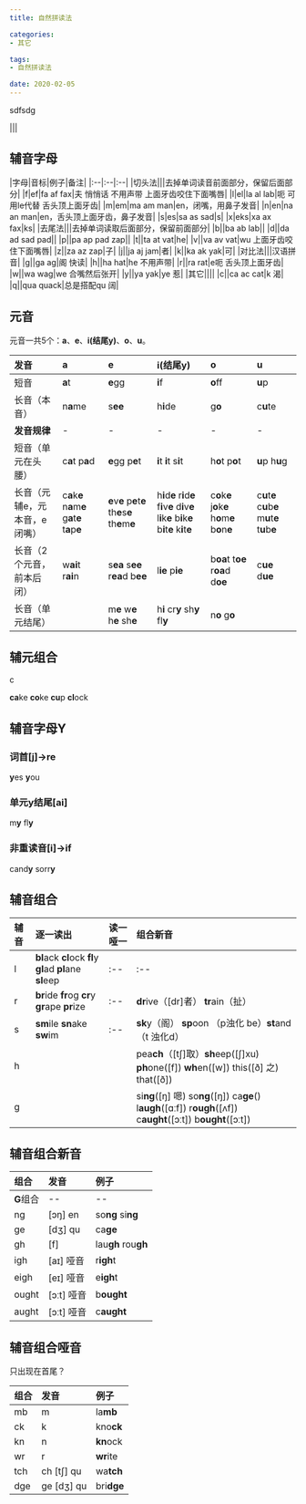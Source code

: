 ```yaml
---
title: 自然拼读法

categories:
- 其它

tags:
- 自然拼读法

date: 2020-02-05
---
```


sdfsdg

|||

## 辅音字母
|字母|音标|例子|备注|
|:--|:--|:--|
|切头法|||去掉单词读音前面部分，保留后面部分|
|f|ef|fa af fax|夫 悄悄话 不用声带 上面牙齿咬住下面嘴唇|
|l|el|la al lab|呃 可用le代替 舌头顶上面牙齿|
|m|em|ma am man|en，闭嘴，用鼻子发音|
|n|en|na an man|en，舌头顶上面牙齿，鼻子发音|
|s|es|sa as sad|s|
|x|eks|xa ax fax|ks|
|去尾法|||去掉单词读取后面部分，保留前面部分|
|b||ba ab lab||
|d||da ad sad pad||
|p||pa ap pad zap||
|t||ta at vat|he|
|v||va av vat|wu 上面牙齿咬住下面嘴唇|
|z||za az zap|子|
|j||ja aj jam|者|
|k||ka ak yak|可|
|对比法|||汉语拼音|
|g||ga ag|阁 快读|
|h||ha hat|he 不用声带|
|r||ra rat|e呃 舌头顶上面牙齿|
|w||wa wag|we 合嘴然后张开|
|y||ya yak|ye 惹|
|其它||||
|c||ca ac cat|k 渴|
|q||qua quack|总是搭配qu 阔|

## 元音
元音一共5个：**a**、**e**、**i(结尾y)**、**o**、**u**。

|发音|a|e|i(结尾y)|o|u|
|:--|:--|:--|:--|:--|:--|
|短音|**a**t|**e**gg|**i**f|**o**ff|**u**p|
|长音（本音）|n**a**me|s**ee**|h**i**de|g**o**|c**u**te|
|**发音规律**|-|-|-|-|-|
|短音（单元在头腰）|c**a**t p**a**d|**e**gg p**e**t|**i**t **i**t s**i**t|h**o**t p**o**t|**u**p h**u**g|
|长音（元辅e，元本音，e闭嘴）|c**a**k**e** n**a**m**e** g**a**t**e** t**a**p**e**|**e**v**e** p**e**t**e** th**e**s**e** th**e**m**e**|h**i**d**e** r**i**d**e** f**i**v**e** d**i**v**e** l**i**k**e** b**i**k**e** b**i**t**e** k**i**t**e**|c**o**k**e** j**o**k**e** h**o**m**e** b**o**n**e**|c**u**t**e** c**u**b**e** m**u**t**e** t**u**b**e**|
|长音（2个元音，前本后闭）|w**ai**t r**ai**n|s**ea** s**ee** r**ea**d b**ee**|l**ie** p**ie**|b**oa**t t**oe** r**oa**d d**oe**|c**ue** d**ue**|
|长音（单元结尾）||m**e** w**e** h**e** sh**e**|h**i** cr**y** sh**y** fl**y**|n**o** g**o**||

## 辅元组合
c

**ca**ke
**co**ke
**cu**p
**cl**ock

## 辅音字母Y
### 词首[j]->re
**y**es
**y**ou

### 单元y结尾[ai]
m**y** fl**y**

### 非重读音[i]->if
cand**y**
sorr**y**

## 辅音组合

|辅音|逐一读出|读一哑一|组合新音|
|:--|:--|:--|:--|
|l|**bl**ack **cl**ock **fl**y **gl**ad **pl**ane **sl**eep|:--|:--|
|r|**br**ide **fr**og **cr**y **gr**ape **pr**ize|:--|**dr**ive（[dr]者） **tr**ain（扯）|
|s|**sm**ile **sn**ake **sw**im|:--|**sk**y（阁） **sp**oon （p浊化 be）**st**and（t 浊化d）|
|h|||pea**ch**（[tʃ]取）**sh**eep([ʃ]xu) **ph**one([f]) **wh**en([w]) this([ð] 之) that([ð])|
|g|||si**ng**([ŋ] 嗯) so**ng**([ŋ]) ca**ge**() l**augh**([ɑːf]) r**ough**([ʌf]) c**aught**([ɔːt]) b**ought**([ɔːt])|

## 辅音组合新音
|组合|发音|例子|
|:--|:--|:--|
|**G**组合|--|--|
|ng|[ɔŋ] en|so**ng** si**ng**|
|ge|[dʒ] qu|ca**ge**|
|gh|[f]|lau**gh** rou**gh**|
|igh|[aɪ] 哑音|r**igh**t|
|eigh|[eɪ] 哑音|e**igh**t|
|ought|[ɔːt] 哑音|b**ought**|
|aught|[ɔːt] 哑音|c**aught**|

## 辅音组合哑音
只出现在首尾？

|组合|发音|例子|
|:--|:--|:--|
|mb|m|la**mb**|
|ck|k|kno**ck**|
|kn|n|**kn**ock|
|wr|r|**wr**ite||
|tch|ch [tʃ] qu|wa**tch**|
|dge|ge [dʒ] qu|bri**dge**|